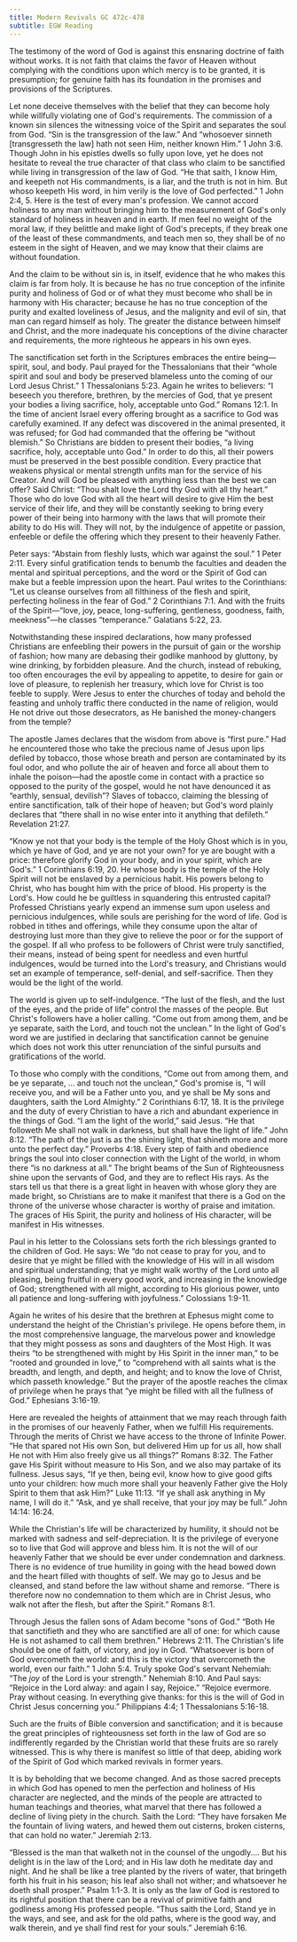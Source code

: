 ```yaml
---
title: Modern Revivals GC 472c-478
subtitle: EGW Reading
---
```


The testimony of the word of God is against this ensnaring doctrine of faith without works. It is not faith that claims the favor of Heaven without complying with the conditions upon which mercy is to be granted, it is presumption; for genuine faith has its foundation in the promises and provisions of the Scriptures.

Let none deceive themselves with the belief that they can become holy while willfully violating one of God's requirements. The commission of a known sin silences the witnessing voice of the Spirit and separates the soul from God. “Sin is the transgression of the law.” And “whosoever sinneth \[transgresseth the law\] hath not seen Him, neither known Him.” 1 John 3:6. Though John in his epistles dwells so fully upon love, yet he does not hesitate to reveal the true character of that class who claim to be sanctified while living in transgression of the law of God. “He that saith, I know Him, and keepeth not His commandments, is a liar, and the truth is not in him. But whoso keepeth His word, in him verily is the love of God perfected.” 1 John 2:4, 5. Here is the test of every man's profession. We cannot accord holiness to any man without bringing him to the measurement of God's only standard of holiness in heaven and in earth. If men feel no weight of the moral law, if they belittle and make light of God's precepts, if they break one of the least of these commandments, and teach men so, they shall be of no esteem in the sight of Heaven, and we may know that their claims are without foundation.

And the claim to be without sin is, in itself, evidence that he who makes this claim is far from holy. It is because he has no true conception of the infinite purity and holiness of God or of what they must become who shall be in harmony with His character; because he has no true conception of the purity and exalted loveliness of Jesus, and the malignity and evil of sin, that man can regard himself as holy. The greater the distance between himself and Christ, and the more inadequate his conceptions of the divine character and requirements, the more righteous he appears in his own eyes.

The sanctification set forth in the Scriptures embraces the entire being—spirit, soul, and body. Paul prayed for the Thessalonians that their “whole spirit and soul and body be preserved blameless unto the coming of our Lord Jesus Christ.” 1 Thessalonians 5:23. Again he writes to believers: “I beseech you therefore, brethren, by the mercies of God, that ye present your bodies a living sacrifice, holy, acceptable unto God.” Romans 12:1. In the time of ancient Israel every offering brought as a sacrifice to God was carefully examined. If any defect was discovered in the animal presented, it was refused; for God had commanded that the offering be “without blemish.” So Christians are bidden to present their bodies, “a living sacrifice, holy, acceptable unto God.” In order to do this, all their powers must be preserved in the best possible condition. Every practice that weakens physical or mental strength unfits man for the service of his Creator. And will God be pleased with anything less than the best we can offer? Said Christ: “Thou shalt love the Lord thy God with all thy heart.” Those who do love God with all the heart will desire to give Him the best service of their life, and they will be constantly seeking to bring every power of their being into harmony with the laws that will promote their ability to do His will. They will not, by the indulgence of appetite or passion, enfeeble or defile the offering which they present to their heavenly Father.

Peter says: “Abstain from fleshly lusts, which war against the soul.” 1 Peter 2:11. Every sinful gratification tends to benumb the faculties and deaden the mental and spiritual perceptions, and the word or the Spirit of God can make but a feeble impression upon the heart. Paul writes to the Corinthians: “Let us cleanse ourselves from all filthiness of the flesh and spirit, perfecting holiness in the fear of God.” 2 Corinthians 7:1. And with the fruits of the Spirit—“love, joy, peace, long-suffering, gentleness, goodness, faith, meekness”—he classes “temperance.” Galatians 5:22, 23.

Notwithstanding these inspired declarations, how many professed Christians are enfeebling their powers in the pursuit of gain or the worship of fashion; how many are debasing their godlike manhood by gluttony, by wine drinking, by forbidden pleasure. And the church, instead of rebuking, too often encourages the evil by appealing to appetite, to desire for gain or love of pleasure, to replenish her treasury, which love for Christ is too feeble to supply. Were Jesus to enter the churches of today and behold the feasting and unholy traffic there conducted in the name of religion, would He not drive out those desecrators, as He banished the money-changers from the temple?

The apostle James declares that the wisdom from above is “first pure.” Had he encountered those who take the precious name of Jesus upon lips defiled by tobacco, those whose breath and person are contaminated by its foul odor, and who pollute the air of heaven and force all about them to inhale the poison—had the apostle come in contact with a practice so opposed to the purity of the gospel, would he not have denounced it as “earthly, sensual, devilish”? Slaves of tobacco, claiming the blessing of entire sanctification, talk of their hope of heaven; but God's word plainly declares that “there shall in no wise enter into it anything that defileth.” Revelation 21:27.

“Know ye not that your body is the temple of the Holy Ghost which is in you, which ye have of God, and ye are not your own? for ye are bought with a price: therefore glorify God in your body, and in your spirit, which are God's.” 1 Corinthians 6:19, 20. He whose body is the temple of the Holy Spirit will not be enslaved by a pernicious habit. His powers belong to Christ, who has bought him with the price of blood. His property is the Lord's. How could he be guiltless in squandering this entrusted capital? Professed Christians yearly expend an immense sum upon useless and pernicious indulgences, while souls are perishing for the word of life. God is robbed in tithes and offerings, while they consume upon the altar of destroying lust more than they give to relieve the poor or for the support of the gospel. If all who profess to be followers of Christ were truly sanctified, their means, instead of being spent for needless and even hurtful indulgences, would be turned into the Lord's treasury, and Christians would set an example of temperance, self-denial, and self-sacrifice. Then they would be the light of the world.

The world is given up to self-indulgence. “The lust of the flesh, and the lust of the eyes, and the pride of life” control the masses of the people. But Christ's followers have a holier calling. “Come out from among them, and be ye separate, saith the Lord, and touch not the unclean.” In the light of God's word we are justified in declaring that sanctification cannot be genuine which does not work this utter renunciation of the sinful pursuits and gratifications of the world.

To those who comply with the conditions, “Come out from among them, and be ye separate, ... and touch not the unclean,” God's promise is, “I will receive you, and will be a Father unto you, and ye shall be My sons and daughters, saith the Lord Almighty.” 2 Corinthians 6:17, 18. It is the privilege and the duty of every Christian to have a rich and abundant experience in the things of God. “I am the light of the world,” said Jesus. “He that followeth Me shall not walk in darkness, but shall have the light of life.” John 8:12. “The path of the just is as the shining light, that shineth more and more unto the perfect day.” Proverbs 4:18. Every step of faith and obedience brings the soul into closer connection with the Light of the world, in whom there “is no darkness at all.” The bright beams of the Sun of Righteousness shine upon the servants of God, and they are to reflect His rays. As the stars tell us that there is a great light in heaven with whose glory they are made bright, so Christians are to make it manifest that there is a God on the throne of the universe whose character is worthy of praise and imitation. The graces of His Spirit, the purity and holiness of His character, will be manifest in His witnesses.

Paul in his letter to the Colossians sets forth the rich blessings granted to the children of God. He says: We “do not cease to pray for you, and to desire that ye might be filled with the knowledge of His will in all wisdom and spiritual understanding; that ye might walk worthy of the Lord unto all pleasing, being fruitful in every good work, and increasing in the knowledge of God; strengthened with all might, according to His glorious power, unto all patience and long-suffering with joyfulness.” Colossians 1:9-11.

Again he writes of his desire that the brethren at Ephesus might come to understand the height of the Christian's privilege. He opens before them, in the most comprehensive language, the marvelous power and knowledge that they might possess as sons and daughters of the Most High. It was theirs “to be strengthened with might by His Spirit in the inner man,” to be “rooted and grounded in love,” to “comprehend with all saints what is the breadth, and length, and depth, and height; and to know the love of Christ, which passeth knowledge.” But the prayer of the apostle reaches the climax of privilege when he prays that “ye might be filled with all the fullness of God.” Ephesians 3:16-19.

Here are revealed the heights of attainment that we may reach through faith in the promises of our heavenly Father, when we fulfill His requirements. Through the merits of Christ we have access to the throne of Infinite Power. “He that spared not His own Son, but delivered Him up for us all, how shall He not with Him also freely give us all things?” Romans 8:32. The Father gave His Spirit without measure to His Son, and we also may partake of its fullness. Jesus says, “If ye then, being evil, know how to give good gifts unto your children: how much more shall your heavenly Father give the Holy Spirit to them that ask Him?” Luke 11:13. “If ye shall ask anything in My name, I will do it.” “Ask, and ye shall receive, that your joy may be full.” John 14:14: 16:24.

While the Christian's life will be characterized by humility, it should not be marked with sadness and self-depreciation. It is the privilege of everyone so to live that God will approve and bless him. It is not the will of our heavenly Father that we should be ever under condemnation and darkness. There is no evidence of true humility in going with the head bowed down and the heart filled with thoughts of self. We may go to Jesus and be cleansed, and stand before the law without shame and remorse. “There is therefore now no condemnation to them which are in Christ Jesus, who walk not after the flesh, but after the Spirit.” Romans 8:1.

Through Jesus the fallen sons of Adam become “sons of God.” “Both He that sanctifieth and they who are sanctified are all of one: for which cause He is not ashamed to call them brethren.” Hebrews 2:11. The Christian's life should be one of faith, of victory, and joy in God. “Whatsoever is born of God overcometh the world: and this is the victory that overcometh the world, even our faith.” 1 John 5:4. Truly spoke God's servant Nehemiah: “The _joy_ of the Lord is your strength.” Nehemiah 8:10. And Paul says: “Rejoice in the Lord alway: and again I say, Rejoice.” “Rejoice evermore. Pray without ceasing. In everything give thanks: for this is the will of God in Christ Jesus concerning you.” Philippians 4:4; 1 Thessalonians 5:16-18.

Such are the fruits of Bible conversion and sanctification; and it is because the great principles of righteousness set forth in the law of God are so indifferently regarded by the Christian world that these fruits are so rarely witnessed. This is why there is manifest so little of that deep, abiding work of the Spirit of God which marked revivals in former years.

It is by beholding that we become changed. And as those sacred precepts in which God has opened to men the perfection and holiness of His character are neglected, and the minds of the people are attracted to human teachings and theories, what marvel that there has followed a decline of living piety in the church. Saith the Lord: “They have forsaken Me the fountain of living waters, and hewed them out cisterns, broken cisterns, that can hold no water.” Jeremiah 2:13.

“Blessed is the man that walketh not in the counsel of the ungodly.... But his delight is in the law of the Lord; and in His law doth he meditate day and night. And he shall be like a tree planted by the rivers of water, that bringeth forth his fruit in his season; his leaf also shall not wither; and whatsoever he doeth shall prosper.” Psalm 1:1-3. It is only as the law of God is restored to its rightful position that there can be a revival of primitive faith and godliness among His professed people. “Thus saith the Lord, Stand ye in the ways, and see, and ask for the old paths, where is the good way, and walk therein, and ye shall find rest for your souls.” Jeremiah 6:16.